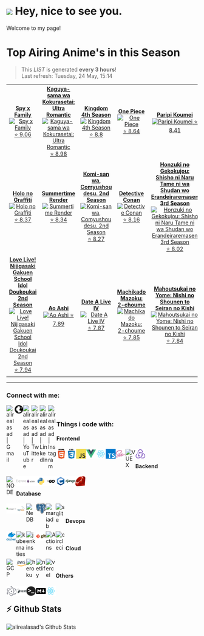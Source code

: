 <h1><img src="https://emojis.slackmojis.com/emojis/images/1531849430/4246/blob-sunglasses.gif?1531849430" width="30"/> Hey, nice to see you.</h1>


<p>Welcome to my page!</p>

# Top Airing Anime's in this Season
> This <i>LIST</i> is generated <b>every 3 hours</b>!</br>Last refresh: Tuesday, 24 May, 15:14<br /></p>

|   |   |   |   |  |
| :---:         |     :---:      |          :---: | :---:         |     :---:      |
|[**Spy x Family** ![Spy x Family](https:&#x2F;&#x2F;cdn.myanimelist.net&#x2F;images&#x2F;anime&#x2F;1441&#x2F;122795.jpg?s&#x3D;ba5838dcfffe4a5cd4988e09d8436c79)  :star:  9.06 ](https:&#x2F;&#x2F;myanimelist.net&#x2F;anime&#x2F;50265&#x2F;Spy_x_Family) |[**Kaguya-sama wa Kokurasetai: Ultra Romantic** ![Kaguya-sama wa Kokurasetai: Ultra Romantic](https:&#x2F;&#x2F;cdn.myanimelist.net&#x2F;images&#x2F;anime&#x2F;1160&#x2F;122627.jpg?s&#x3D;9b41450e9598d10c97fb4eeb7cca3737)  :star:  8.98 ](https:&#x2F;&#x2F;myanimelist.net&#x2F;anime&#x2F;43608&#x2F;Kaguya-sama_wa_Kokurasetai__Ultra_Romantic) |[**Kingdom 4th Season** ![Kingdom 4th Season](https:&#x2F;&#x2F;cdn.myanimelist.net&#x2F;images&#x2F;anime&#x2F;1566&#x2F;122794.jpg?s&#x3D;1dd290c4b0bc3df1083c456064109e2f)  :star:  8.8 ](https:&#x2F;&#x2F;myanimelist.net&#x2F;anime&#x2F;50160&#x2F;Kingdom_4th_Season) |[**One Piece** ![One Piece](https:&#x2F;&#x2F;cdn.myanimelist.net&#x2F;images&#x2F;anime&#x2F;6&#x2F;73245.jpg?s&#x3D;f792b8c9e28534ae455d06b15e686a14)  :star:  8.64 ](https:&#x2F;&#x2F;myanimelist.net&#x2F;anime&#x2F;21&#x2F;One_Piece) |[**Paripi Koumei** ![Paripi Koumei](https:&#x2F;&#x2F;cdn.myanimelist.net&#x2F;images&#x2F;anime&#x2F;1970&#x2F;122297.jpg?s&#x3D;eca5a61413e7c708f3258dbfa3a2e4cb)  :star:  8.41 ](https:&#x2F;&#x2F;myanimelist.net&#x2F;anime&#x2F;50380&#x2F;Paripi_Koumei) |
|[**Holo no Graffiti** ![Holo no Graffiti](https:&#x2F;&#x2F;cdn.myanimelist.net&#x2F;images&#x2F;anime&#x2F;1259&#x2F;110227.jpg?s&#x3D;08c77f58ab974a8fc36af5e2eac9040a)  :star:  8.37 ](https:&#x2F;&#x2F;myanimelist.net&#x2F;anime&#x2F;44042&#x2F;Holo_no_Graffiti) |[**Summertime Render** ![Summertime Render](https:&#x2F;&#x2F;cdn.myanimelist.net&#x2F;images&#x2F;anime&#x2F;1120&#x2F;120796.jpg?s&#x3D;a52ff27a36d2c027953221d2627c898e)  :star:  8.34 ](https:&#x2F;&#x2F;myanimelist.net&#x2F;anime&#x2F;47194&#x2F;Summertime_Render) |[**Komi-san wa, Comyushou desu. 2nd Season** ![Komi-san wa, Comyushou desu. 2nd Season](https:&#x2F;&#x2F;cdn.myanimelist.net&#x2F;images&#x2F;anime&#x2F;1108&#x2F;121157.jpg?s&#x3D;296f4632df58ca572cb50b8e28a68a4e)  :star:  8.27 ](https:&#x2F;&#x2F;myanimelist.net&#x2F;anime&#x2F;50631&#x2F;Komi-san_wa_Comyushou_desu_2nd_Season) |[**Detective Conan** ![Detective Conan](https:&#x2F;&#x2F;cdn.myanimelist.net&#x2F;images&#x2F;anime&#x2F;7&#x2F;75199.jpg?s&#x3D;529dd40c117676c23a713a83ffc0a87f)  :star:  8.16 ](https:&#x2F;&#x2F;myanimelist.net&#x2F;anime&#x2F;235&#x2F;Detective_Conan) |[**Honzuki no Gekokujou: Shisho ni Naru Tame ni wa Shudan wo Erandeiraremasen 3rd Season** ![Honzuki no Gekokujou: Shisho ni Naru Tame ni wa Shudan wo Erandeiraremasen 3rd Season](https:&#x2F;&#x2F;cdn.myanimelist.net&#x2F;images&#x2F;anime&#x2F;1976&#x2F;122302.jpg?s&#x3D;dac15c499a81e961718c8b85f404f977)  :star:  8.02 ](https:&#x2F;&#x2F;myanimelist.net&#x2F;anime&#x2F;42429&#x2F;Honzuki_no_Gekokujou__Shisho_ni_Naru_Tame_ni_wa_Shudan_wo_Erandeiraremasen_3rd_Season) |
|[**Love Live! Nijigasaki Gakuen School Idol Doukoukai 2nd Season** ![Love Live! Nijigasaki Gakuen School Idol Doukoukai 2nd Season](https:&#x2F;&#x2F;cdn.myanimelist.net&#x2F;images&#x2F;anime&#x2F;1586&#x2F;121947.jpg?s&#x3D;12dd98991eff39813c800aba9ddb2eee)  :star:  7.94 ](https:&#x2F;&#x2F;myanimelist.net&#x2F;anime&#x2F;48916&#x2F;Love_Live_Nijigasaki_Gakuen_School_Idol_Doukoukai_2nd_Season) |[**Ao Ashi** ![Ao Ashi](https:&#x2F;&#x2F;cdn.myanimelist.net&#x2F;images&#x2F;anime&#x2F;1731&#x2F;120871.jpg?s&#x3D;6389454dbb888aabf03471d299e57b96)  :star:  7.89 ](https:&#x2F;&#x2F;myanimelist.net&#x2F;anime&#x2F;49052&#x2F;Ao_Ashi) |[**Date A Live IV** ![Date A Live IV](https:&#x2F;&#x2F;cdn.myanimelist.net&#x2F;images&#x2F;anime&#x2F;1368&#x2F;121281.jpg?s&#x3D;460df4210ca6d8a8fecf27538ae1d75c)  :star:  7.87 ](https:&#x2F;&#x2F;myanimelist.net&#x2F;anime&#x2F;41461&#x2F;Date_A_Live_IV) |[**Machikado Mazoku: 2-choume** ![Machikado Mazoku: 2-choume](https:&#x2F;&#x2F;cdn.myanimelist.net&#x2F;images&#x2F;anime&#x2F;1036&#x2F;121135.jpg?s&#x3D;7550ef68bfc02a086cf1eff70ed48c34)  :star:  7.85 ](https:&#x2F;&#x2F;myanimelist.net&#x2F;anime&#x2F;42745&#x2F;Machikado_Mazoku__2-choume) |[**Mahoutsukai no Yome: Nishi no Shounen to Seiran no Kishi** ![Mahoutsukai no Yome: Nishi no Shounen to Seiran no Kishi](https:&#x2F;&#x2F;cdn.myanimelist.net&#x2F;images&#x2F;anime&#x2F;1454&#x2F;117626.jpg?s&#x3D;8a7f21b432806bcf6f8a3412af7c8937)  :star:  7.84 ](https:&#x2F;&#x2F;myanimelist.net&#x2F;anime&#x2F;48438&#x2F;Mahoutsukai_no_Yome__Nishi_no_Shounen_to_Seiran_no_Kishi) |



---
### Connect with me:

[<img align="left" alt="alirealasad | Gmail" width="22px" src="https://cdn.jsdelivr.net/npm/simple-icons@v3/icons/gmail.svg" />][email]
[<img align="left" alt="asadali.netlify.app" width="22px" src="https://raw.githubusercontent.com/iconic/open-iconic/master/svg/globe.svg" />][website]
[<img align="left" alt="alirealasad | YouTube" width="22px" src="https://cdn.jsdelivr.net/npm/simple-icons@v3/icons/youtube.svg" />][youtube]
[<img align="left" alt="alirealasad | Twitter" width="22px" src="https://cdn.jsdelivr.net/npm/simple-icons@v3/icons/twitter.svg" />][twitter]
[<img align="left" alt="alirealasad | LinkedIn" width="22px" src="https://cdn.jsdelivr.net/npm/simple-icons@v3/icons/linkedin.svg" />][linkedin]
[<img align="left" alt="alirealasad | Instagram" width="22px" src="https://cdn.jsdelivr.net/npm/simple-icons@v3/icons/instagram.svg" />][instagram]

<br />

### Things i code with:
#### Frontend

[<img align="left" alt="HTML5" width="26px" src="https://raw.githubusercontent.com/github/explore/80688e429a7d4ef2fca1e82350fe8e3517d3494d/topics/html/html.png" />][htmlplaylist]
[<img align="left" alt="CSS3" width="26px" src="https://raw.githubusercontent.com/github/explore/80688e429a7d4ef2fca1e82350fe8e3517d3494d/topics/css/css.png" />][cssplaylist]
[<img align="left" alt="Javascript" width="26px" src="https://raw.githubusercontent.com/github/explore/80688e429a7d4ef2fca1e82350fe8e3517d3494d/topics/javascript/javascript.png" />][jsplaylist]
[<img align="left" alt="VUE" width="26px" src="https://raw.githubusercontent.com/github/explore/80688e429a7d4ef2fca1e82350fe8e3517d3494d/topics/vue/vue.png" />](https://vuejs.org/)
[<img align="left" alt="REACT" width="26px" src="https://raw.githubusercontent.com/github/explore/80688e429a7d4ef2fca1e82350fe8e3517d3494d/topics/react/react.png" />](https://reactjs.org/)
[<img align="left" alt="typescript" width="26px" src="https://raw.githubusercontent.com/github/explore/80688e429a7d4ef2fca1e82350fe8e3517d3494d/topics/typescript/typescript.png" />](https://www.typescriptlang.org/)
[<img align="left" alt="SCSS" width="26px" src="https://raw.githubusercontent.com/github/explore/80688e429a7d4ef2fca1e82350fe8e3517d3494d/topics/sass/sass.png" />](https://sass-lang.com/)
[<img align="left" alt="VUEX" width="26px" src="https://user-images.githubusercontent.com/7110136/29002857-9e802f08-7ab4-11e7-9c31-604b5d0d0c19.png" />](https://vuex.vuejs.org/)
[<img align="left" alt="REDUX" width="26px" src="https://raw.githubusercontent.com/github/explore/80688e429a7d4ef2fca1e82350fe8e3517d3494d/topics/redux/redux.png" />](https://redux.js.org/)
<br />

#### Backend

[<img align="left" alt="NODE" width="26px" src="https://avatars3.githubusercontent.com/u/9950313?s=200&v=4" />](https://nodejs.org/en/)
[<img align="left" alt="express" width="26px" src="https://raw.githubusercontent.com/github/explore/80688e429a7d4ef2fca1e82350fe8e3517d3494d/topics/express/express.png" />](https://www.express.com/)
[<img align="left" alt="elixir" width="26px" src="https://raw.githubusercontent.com/github/explore/d106aa3f6fa091ab80ab5c8cf0d931baff3caaea/topics/elixir/elixir.png" />](https://elixir-lang.org/getting-started/introduction.html)
[<img align="left" alt="python" width="26px" src="https://raw.githubusercontent.com/github/explore/80688e429a7d4ef2fca1e82350fe8e3517d3494d/topics/python/python.png" />](https://www.python.org/)
[<img align="left" alt="GO" width="26px" src="https://raw.githubusercontent.com/github/explore/80688e429a7d4ef2fca1e82350fe8e3517d3494d/topics/go/go.png" />](https://golang.org/)
[<img align="left" alt="C" width="26px" src="https://raw.githubusercontent.com/github/explore/80688e429a7d4ef2fca1e82350fe8e3517d3494d/topics/c/c.png" />](https://www.cprogramming.com/)
[<img align="left" alt="django" width="26px" src="https://raw.githubusercontent.com/github/explore/80688e429a7d4ef2fca1e82350fe8e3517d3494d/topics/django/django.png" />](https://www.djangoproject.com/)
[<img align="left" alt="ruby" width="26px" src="https://raw.githubusercontent.com/github/explore/80688e429a7d4ef2fca1e82350fe8e3517d3494d/topics/ruby/ruby.png" />](https://www.ruby-lang.org/en/)
<br />

#### Database

[<img align="left" alt="mongodb" width="26px" src="https://raw.githubusercontent.com/github/explore/80688e429a7d4ef2fca1e82350fe8e3517d3494d/topics/mongodb/mongodb.png" />](https://www.mongodb.com/)
[<img align="left" alt="mysql" width="26px" src="https://raw.githubusercontent.com/github/explore/80688e429a7d4ef2fca1e82350fe8e3517d3494d/topics/mysql/mysql.png" />](https://www.mysql.com/)
[<img align="left" alt="NeDB" width="26px" src="https://camo.githubusercontent.com/bed5a99a9fe4e543269919d65aea0910cc73ccad/687474703a2f2f692e696d6775722e636f6d2f394f31784846622e706e67" />](https://dbdb.io/db/nedb)
[<img align="left" alt="postgresql" width="26px" src="https://raw.githubusercontent.com/github/explore/80688e429a7d4ef2fca1e82350fe8e3517d3494d/topics/postgresql/postgresql.png" />](https://www.postgresql.org/)
[<img align="left" alt="mariadb" width="26px" src="https://avatars0.githubusercontent.com/u/4739304?s=200&v=4" />](https://mariadb.org/)
[<img align="left" alt="sqlite" width="26px" src="https://www.sqlite.org/images/sqlite370_banner.gif" />](https://www.sqlite.org/index.html)
<br />

#### Devops

[<img align="left" alt="docker" width="26px" src="https://raw.githubusercontent.com/github/explore/80688e429a7d4ef2fca1e82350fe8e3517d3494d/topics/docker/docker.png" />](https://www.docker.com/)
[<img align="left" alt="kubernaties" width="26px" src="https://avatars3.githubusercontent.com/u/13629408?s=200&v=4" />](https://kubernetes.io/)
[<img align="left" alt="jenkins" width="26px" src="https://jenkins.io/sites/default/files/jenkins_logo.png" />](https://www.jenkins.io/)
[<img align="left" alt="git" width="26px" src="https://raw.githubusercontent.com/github/explore/80688e429a7d4ef2fca1e82350fe8e3517d3494d/topics/git/git.png" />][gitplaylist]
[<img align="left" alt="Actions" width="26px" src="https://avatars0.githubusercontent.com/u/44036562?s=200&v=4" />](https://github.com/features/actions)
[<img align="left" alt="circleci" width="26px" src="https://avatars2.githubusercontent.com/u/1231870?s=200&v=4" />](https://circleci.com/)
<br />

#### Cloud

[<img align="left" alt="GCP" width="26px" src="https://avatars0.githubusercontent.com/u/2810941?s=200&v=4" />](https://cloud.google.com/)
[<img align="left" alt="AWS" width="26px" src="https://raw.githubusercontent.com/github/explore/fbceb94436312b6dacde68d122a5b9c7d11f9524/topics/aws/aws.png" />](https://aws.amazon.com/)
[<img align="left" alt="heroku" width="26px" src="https://avatars3.githubusercontent.com/u/23211?s=200&v=4" />](http://www.heroku.com/)
[<img align="left" alt="netlify" width="26px" src="https://avatars0.githubusercontent.com/u/7892489?s=200&v=4" />](https://www.netlify.com/)
[<img align="left" alt="vercel" width="26px" src="https://avatars1.githubusercontent.com/u/14985020?s=200&v=4" />](https://vercel.com/)
<br />

#### Others

[<img align="left" alt="electron" width="26px" src="https://raw.githubusercontent.com/github/explore/80688e429a7d4ef2fca1e82350fe8e3517d3494d/topics/electron/electron.png" />](https://www.electronjs.org/)
[<img align="left" alt="bash" width="26px" src="https://raw.githubusercontent.com/github/explore/80688e429a7d4ef2fca1e82350fe8e3517d3494d/topics/bash/bash.png" />](https://www.youtube.com/channel/UC39bf-FZ8f4Om1TJKYY9klQ?view_as=subscriber)
[<img align="left" alt="terminal" width="26px" src="https://raw.githubusercontent.com/github/explore/80688e429a7d4ef2fca1e82350fe8e3517d3494d/topics/terminal/terminal.png" />](https://www.youtube.com/channel/UC39bf-FZ8f4Om1TJKYY9klQ?view_as=subscriber)
[<img align="left" alt="markdown" width="26px" src="https://raw.githubusercontent.com/github/explore/80688e429a7d4ef2fca1e82350fe8e3517d3494d/topics/markdown/markdown.png" />](https://www.youtube.com/channel/UC39bf-FZ8f4Om1TJKYY9klQ?view_as=subscriber)
[<img align="left" alt="react-native" width="26px" src="https://raw.githubusercontent.com/github/explore/80688e429a7d4ef2fca1e82350fe8e3517d3494d/topics/react-native/react-native.png" />](https://reactnative.dev/)
<br />

## :zap: Github Stats
<img align="left" alt="alirealasad's Github Stats" src="https://github-readme-stats.codestackr.vercel.app/api?username=alirealasad&show_icons=true&hide_border=true" />

[email]: mailto:alirealasad@gmail.com
[website]: https://asadali.netlify.app/
[twitter]: https://twitter.com/alirealasad
[youtube]: https://youtube.com/codingwithasad
[instagram]: https://instagram.com/alirealasad
[linkedin]: https://linkedin.com/in/alirealasad
[htmlplaylist]: https://www.youtube.com/watch?v=aXIvcQZnR54&list=PL1QSoy44luSTuHIj1BkuMDM8Q2Wdn7Suh
[cssplaylist]: https://www.youtube.com/watch?v=N9E62IZUozc&list=PL1QSoy44luSSuWfX_ythMGGBag-WtgDFc
[jsplaylist]: https://www.youtube.com/watch?v=JOj8tmvMnDU&list=PL1QSoy44luSRsNLpOX_jiERHTvyDGnMud
[gitplaylist]: https://www.youtube.com/watch?v=YErjziccNg4&list=PL1QSoy44luST0ZQxRwq98e0y4mMw3mr6C
